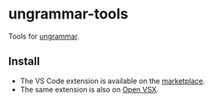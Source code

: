 # ungrammar-tools

Tools for [ungrammar][1].

[1]: https://github.com/rust-analyzer/ungrammar

## Install

- The VS Code extension is available on the [marketplace][].
- The same extension is also on [Open VSX][ovsx].

[marketplace]: https://marketplace.visualstudio.com/items?itemName=azdavis.ungrammar
[ovsx]: https://open-vsx.org/extension/azdavis/ungrammar
